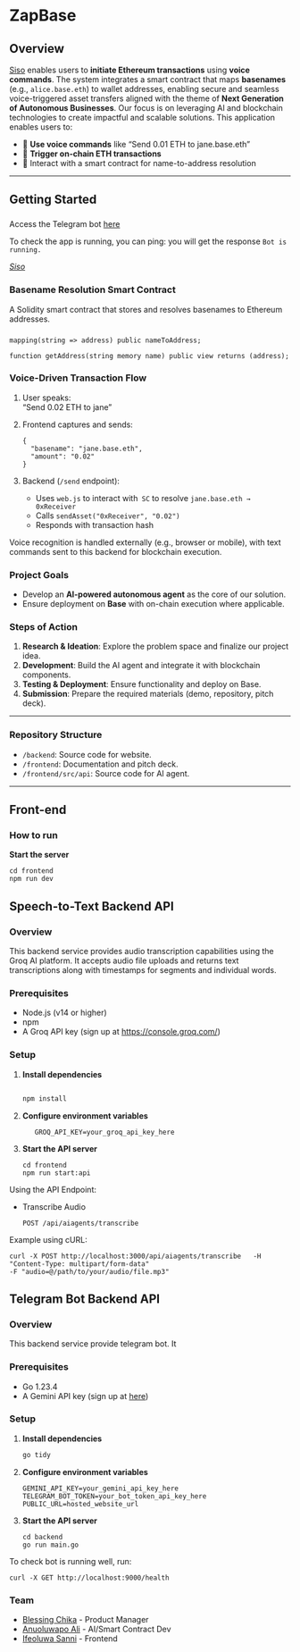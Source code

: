 # ZapBase

## Overview

[Siso](https://siso-kohl.vercel.app/) enables users to **initiate Ethereum transactions** using **voice commands**. The system integrates a smart contract that maps **basenames** (e.g., `alice.base.eth`) to wallet addresses, enabling secure and seamless voice-triggered asset transfers aligned with the theme of **Next Generation of Autonomous Businesses**. Our focus is on leveraging AI and blockchain technologies to create impactful and scalable solutions.
This application enables users to:

- 🎤 **Use voice commands** like “Send 0.01 ETH to jane.base.eth”  
- 💸 **Trigger on-chain ETH transactions**  
- 🔗 Interact with a smart contract for name-to-address resolution  


---

## Getting Started

###
Access the Telegram bot [here](https://t.me/myUXCrushbot)

To check the app is running, you can ping: you will get the response `Bot is running.`

[*Siso*](https://siso-kohl.vercel.app/)


### Basename Resolution Smart Contract

A Solidity smart contract that stores and resolves basenames to Ethereum addresses.

### 

```solidity
mapping(string => address) public nameToAddress;

function getAddress(string memory name) public view returns (address);
```

### Voice-Driven Transaction Flow

1. User speaks:  
   “Send 0.02 ETH to jane”

2. Frontend captures and sends:

   ```
   {
     "basename": "jane.base.eth",
     "amount": "0.02"
   }
   ```
3. Backend (`/send` endpoint):
   - Uses `web.js` to interact with` SC` to resolve `jane.base.eth → 0xReceiver`
   - Calls `sendAsset("0xReceiver", "0.02")`
   - Responds with transaction hash

Voice recognition is handled externally (e.g., browser or mobile), with text commands sent to this backend for blockchain execution.
### Project Goals
- Develop an **AI-powered autonomous agent** as the core of our solution.
- Ensure deployment on **Base** with on-chain execution where applicable.


### Steps of Action

1. **Research & Ideation**: Explore the problem space and finalize our project idea.
2. **Development**: Build the AI agent and integrate it with blockchain components.
3. **Testing & Deployment**: Ensure functionality and deploy on Base.
4. **Submission**: Prepare the required materials (demo, repository, pitch deck).

---

### Repository Structure

- `/backend`: Source code for website.
- `/frontend`: Documentation and pitch deck.
- `/frontend/src/api`: Source code for AI agent.

---
## Front-end

### How to run
**Start the server**
   ```
   cd frontend
   npm run dev
   ```

## Speech-to-Text Backend API

### Overview
This backend service provides audio transcription capabilities using the Groq AI platform. It accepts audio file uploads and returns text transcriptions along with timestamps for segments and individual words.

### Prerequisites
- Node.js (v14 or higher)
- npm
- A Groq API key (sign up at https://console.groq.com/)

### Setup

1. **Install dependencies**
   ```bash

   npm install
   ```
2. **Configure environment variables**
   ```
      GROQ_API_KEY=your_groq_api_key_here
   ```

3. **Start the API server**
   ```
   cd frontend
   npm run start:api
   ```
Using the API Endpoint: 

- Transcribe Audio

   ``POST /api/aiagents/transcribe``


Example using cURL:

```
curl -X POST http://localhost:3000/api/aiagents/transcribe   -H "Content-Type: multipart/form-data"   
-F "audio=@/path/to/your/audio/file.mp3"
```

## Telegram Bot Backend API

### Overview
This backend service provide telegram bot. It 

### Prerequisites
- Go 1.23.4
- A Gemini API key (sign up at [here](https://aistudio.google.com/app/apikey))

### Setup

1. **Install dependencies**
   ```bash
   go tidy
   ```
2. **Configure environment variables**
   ```
   GEMINI_API_KEY=your_gemini_api_key_here
   TELEGRAM_BOT_TOKEN=your_bot_token_api_key_here
   PUBLIC_URL=hosted_website_url
   ```

3. **Start the API server**
   ```
   cd backend
   go run main.go
   ```

To check bot is running well, run:

```
curl -X GET http://localhost:9000/health
```


### Team
-  [Blessing Chika](https://www.linkedin.com/in/blessingchika) - Product Manager
- [Anuoluwapo Ali](https://github.com/Anuoluwapo25/)  - AI/Smart Contract Dev
- [Ifeoluwa Sanni](https://github.com/pheobeayo/) - Frontend


